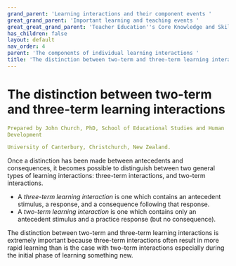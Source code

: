 ```yaml
---
grand_parent: 'Learning interactions and their component events '
great_grand_parent: 'Important learning and teaching events '
great_great_grand_parent: 'Teacher Education''s Core Knowledge and Skills.'
has_children: false
layout: default
nav_order: 4
parent: 'The components of individual learning interactions '
title: 'The distinction between two-term and three-term learning interactions '
---
```

# The distinction between two-term and three-term learning interactions


```yaml
Prepared by John Church, PhD, School of Educational Studies and Human
Development

University of Canterbury, Christchurch, New Zealand.
```


Once a distinction has been made between antecedents and consequences,
it becomes possible to distinguish between two general types of learning
interactions: three-term interactions, and two-term interactions.

-   A *three-term* *learning interaction* is one which contains an
    antecedent stimulus, a response, and a consequence following that
    response.
-   A *two-term learning interaction* is one which contains only an
    antecedent stimulus and a practice response (but no consequence).

The distinction between two-term and three-term learning interactions is
extremely important because three-term interactions often result in more
rapid learning than is the case with two-term interactions especially
during the initial phase of learning something new.
